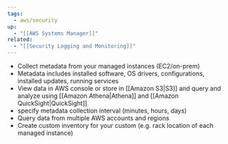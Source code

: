 ```yaml
---
tags:
  - aws/security
up:
  - "[[AWS Systems Manager]]"
related:
  - "[[Security Logging and Monitoring]]"
---
```

- Collect metadata from your managed instances (EC2/on-prem)
- Metadata includes installed software, OS drivers, configurations, installed updates, running services
- View data in AWS console or store in [[Amazon S3|S3]] and query and analyze using [[Amazon Athena|Athena]] and [[Amazon QuickSight|QuickSight]]
- specify metadata collection interval (minutes, hours, days)
- Query data from multiple AWS accounts and regions
- Create custom inventory for your custom (e.g. rack location of each managed instance)